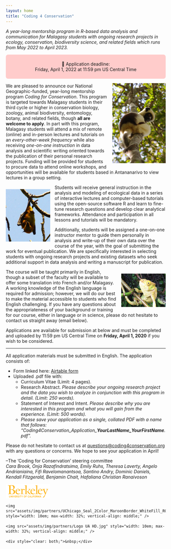 ```yaml
---
layout: home
title: "Coding 4 Conservation"
---
```

<p><em>A year-long mentorship program in R-based data analysis and communication for Malagasy students with ongoing research projects in ecology, conservation, biodiversity science, and related fields which runs from May 2022 to April 2023.</em></p>

<div style="background: #ffcccb; border-radius: 0.5em; padding: 0.5em;">
<p><center>🛑 Application deadline:<br />
Friday, April 1, 2022 at 11:59 pm US Central Time</center></p>
</div>

<img src="assets/img/IMGP0119.JPG" style="float: right; max-width: 12em; margin: 1em 0 1em 1em;" />
 
<p>We are pleased to announce our National Geographic-funded, year-long mentorship program <em>Coding for Conservation</em>. This program is targeted towards Malagasy students in their third cycle or higher in conservation biology, zoology, animal biodiversity, entomology, botany, and related fields, though <strong>all are welcome to apply</strong>. In part with this program, Malagasy students will attend a mix of remote (online) and in-person lectures and tutorials on an <em>every-other-week frequency</em> while also receiving <em>one-on-one instruction</em> in data analysis and scientific writing oriented towards the publication of their personal research projects. Funding will be provided for students to procure data to attend online workshops, and opportunities will be available for students based in Antananarivo to view lectures in a group setting.</p>

<img src="assets/img/IMGP1272.JPG" style="float: left; max-width: 10em; margin: 1em 1em 1em 0;" />

<p>Students will receive general instruction in the analysis and modeling of ecological data in a series of interactive lectures and computer-based tutorials using the open-source software R and learn to fine-tune research questions and develop clear analytical frameworks. <!-- A preliminary outline of our planned instructional series is available here: link??? //--> Attendance and participation in all lessons and tutorials will be mandatory.</p>

<p>Additionally, students will be assigned a one-on-one instructor mentor to guide them personally in analysis and write-up of their own data over the course of the year, with the goal of submitting the work for eventual publication. We are specifically interested in selecting students with ongoing research projects and existing datasets who seek additional support in data analysis and writing a manuscript for publication. </p>

<img src="assets/img/IMG_1317.JPG" style="float: right; width: 60%; max-width: 10em; margin: 1em 0 1em 1em;" />

<p>The course will be taught primarily in English, though a subset of the faculty will be available to offer some translation into French and/or Malagasy. A working knowledge of the English language is required for admission; however, we will do our best to make the material accessible to students who find English challenging. If you have any questions about the appropriateness of your background or training for our course, either in language or in science, please do not hesitate to contact us straight away (email below).</p>

<p>Applications are available for submission at below and must be completed and uploaded by 11:59 pm US Central Time on <strong>Friday, April 1, 2020</strong> if you wish to be considered.</p>

<hr />

<p>All application materials must be submitted in English. The application consists of:</p>

<ul>
	<li>Form linked here: <a href="https://airtable.com/shrQ463kbsRkYO0AL">Airtable form</a></li>
	<li>Uploaded .pdf file with:
		<ul>
			<li>Curriculum Vitae (Limit: 4 pages).</li>
			<li>Research Abstract. <em>Please describe your ongoing research project and the data you wish to analyze in conjunction with this program in detail. (Limit: 250 words).</em></li>
			<li>Statement of Interest and Intent. <em>Please describe why you are interested in this program and what you will gain from the experience. (Limit: 500 words).</em></li>
			<li><em>Please save your application as a single, collated PDF with a name that follows: “Coding4Conservation_Application_<strong>YourLastName_YourFirstName</strong>.pdf”.</em></li>
		</ul>
	</li>
</ul>

<p>Please do not hesitate to contact us at <a href="mailto:questions@coding4conservation.org">questions@coding4conservation.org</a> with any questions or concerns. We hope to see your application in April!</p>

<p>–The ‘Coding for Conservation’ steering committee<br />
<em>Cara Brook, Onja Razafindratsima, Emily Ruhs, Theresa Laverty, Angelo Andrianiaina, Fifi Ravelomanantsoa, Santino Andry, Dominic Daniels, Kendall Fitzgerald, Benjamin Chait, Hafaliana Christian Ranaivoson</em></p>

<div style="vertical-align: middle;">
	<img src="assets/img/partners/Berkeley_wordmark_gold.png" style="width: 10em; max-width: 30%; vertical-align: middle;" />
	
	<img src="assets/img/partners/UChicago_Seal_2Color_MaroonBorder_WhiteFill_RGB.png" style="width: 10em; max-width: 32%; vertical-align: middle;" />
	
	<img src="assets/img/partners/Logo UA HD.jpg" style="width: 10em; max-width: 32%; vertical-align: middle;" />
	
	<div style="clear: both;">&nbsp;</div>
</div>
